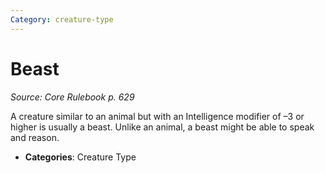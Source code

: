 ```yaml
---
Category: creature-type
---
```

# Beast  
*Source: Core Rulebook p. 629*  

A creature similar to an animal but with an Intelligence modifier of –3 or higher is usually a beast. Unlike an animal, a beast might be able to speak and reason.

- **Categories**: Creature Type